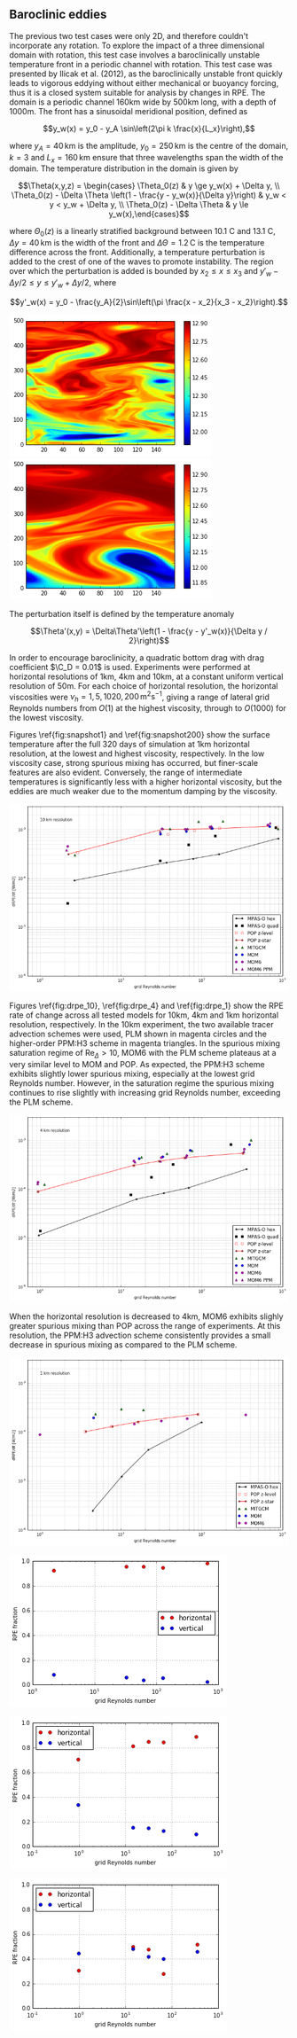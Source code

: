 ## Baroclinic eddies

The previous two test cases were only 2D, and therefore couldn't incorporate any rotation. To explore the impact of a three dimensional domain with rotation, this test case involves a baroclinically unstable temperature front in a periodic channel with rotation. This test case was presented by Ilicak et al. (2012), as the baroclinically unstable front quickly leads to vigorous eddying without either mechanical or buoyancy forcing, thus it is a closed system suitable for analysis by changes in RPE. The domain is a periodic channel 160km wide by 500km long, with a depth of 1000m. The front has a sinusoidal meridional position, defined as

$$y_w(x) = y_0 - y_A \sin\left(2\pi k \frac{x}{L_x}\right),$$

where $y_A = 40\,\text{km}$ is the amplitude, $y_0 = 250\,\text{km}$ is the centre of the domain, $k = 3$ and $L_x = 160\,\text{km}$ ensure that three wavelengths span the width of the domain. The temperature distribution in the domain is given by

$$\Theta(x,y,z) = \begin{cases}
\Theta_0(z) & y \ge y_w(x) + \Delta y, \\
\Theta_0(z) - \Delta \Theta \left(1 - \frac{y - y_w(x)}{\Delta y}\right) & y_w < y < y_w + \Delta y, \\
\Theta_0(z) - \Delta \Theta & y \le y_w(x),\end{cases}$$

where $\Theta_0(z)$ is a linearly stratified background between 10.1 C and 13.1 C, $\Delta y = 40\,\text{km}$ is the width of the front and $\Delta \Theta = 1.2\,\mathrm{C}$ is the temperature difference across the front. Additionally, a temperature perturbation is added to the crest of one of the waves to promote instability. The region over which the perturbation is added is bounded by $x_2 \le x \le x_3$ and $y'_w - \Delta y / 2 \le y \le y'_w + \Delta y / 2$, where

$$y'_w(x) = y_0 - \frac{y_A}{2}\sin\left(\pi \frac{x - x_2}{x_3 - x_2}\right).$$

![\label{fig:snapshot1} Snapshot of surface temperature after 320 days of simulation at 1km horizontal resolution at high grid Reynolds number (low viscosity).](plots/eddies_snapshot_dx1_1.png)
![\label{fig:snapshot200} Snapshot of surface temperature after 320 days of simulation at 1km horizontal resolution at low grid Reynolds number (high viscosity).](plots/eddies_snapshot_dx1_200.png)

The perturbation itself is defined by the temperature anomaly

$$\Theta'(x,y) = \Delta\Theta'\left(1 - \frac{y - y'_w(x)}{\Delta y / 2}\right)$$

In order to encourage baroclinicity, a quadratic bottom drag with drag coefficient $\C_D = 0.01$ is used. Experiments were performed at horizontal resolutions of 1km, 4km and 10km, at a constant uniform vertical resolution of 50m. For each choice of horizontal resolution, the horizontal viscosities were $\nu_h = 1, 5, 10 20, 200\,\mathrm{m}^2\mathrm{s}^{-1}$, giving a range of lateral grid Reynolds numbers from $O(1)$ at the highest viscosity, through to $O(1000)$ for the lowest viscosity.

Figures \ref{fig:snapshot1} and \ref{fig:snapshot200} show the surface temperature after the full 320 days of simulation at 1km horizontal resolution, at the lowest and highest viscosity, respectively. In the low viscosity case, strong spurious mixing has occurred, but finer-scale features are also evident. Conversely, the range of intermediate temperatures is significantly less with a higher horizontal viscosity, but the eddies are much weaker due to the momentum damping by the viscosity.

![\label{fig:drpe_10} RPE rate of change at 10km resolution](plots/eddies_drpe_10.png)

Figures \ref{fig:drpe_10}, \ref{fig:drpe_4} and \ref{fig:drpe_1} show the RPE rate of change across all tested models for 10km, 4km and 1km horizontal resolution, respectively. In the 10km experiment, the two available tracer advection schemes were used, PLM shown in magenta circles and the higher-order PPM:H3 scheme in magenta triangles. In the spurious mixing saturation regime of $\mathrm{Re}_\Delta > 10$, MOM6 with the PLM scheme plateaus at a very similar level to MOM and POP. As expected, the PPM:H3 scheme exhibits slightly lower spurious mixing, especially at the lowest grid Reynolds number. However, in the saturation regime the spurious mixing continues to rise slightly with increasing grid Reynolds number, exceeding the PLM scheme.

![\label{fig:drpe_4} RPE rate of change at 4km resolution](plots/eddies_drpe_4.png)

When the horizontal resolution is decreased to 4km, MOM6 exhibits slighly greater spurious mixing than POP across the range of experiments. At this resolution, the PPM:H3 advection scheme consistently provides a small decrease in spurious mixing as compared to the PLM scheme.

![\label{fig:drpe_1} RPE rate of change at 1km resolution](plots/eddies_drpe_1.png)

![\label{fig:split_10} Spurious mixing orientation at 10km resolution](plots/eddies_drpe_split_10.png)

![\label{fig:split_4} Spurious mixing orientation at 4km resolution](plots/eddies_drpe_split_4.png)

![\label{fig:split_1} Spurious mixing orientation at 1km resolution](plots/eddies_drpe_split_1.png)
